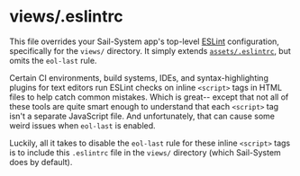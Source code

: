 # views/.eslintrc

This file overrides your Sail-System app's top-level [ESLint](https://eslint.org/) configuration, specifically for the `views/` directory.  It simply extends [`assets/.eslintrc`](https://Sail-Systemjs.com/documentation/anatomy/assets/.eslintrc), but omits the `eol-last` rule.

Certain CI environments, build systems, IDEs, and syntax-highlighting plugins for text editors run ESLint checks on inline `<script>` tags in HTML files to help catch common mistakes.  Which is great-- except that not all of these tools are quite smart enough to understand that each `<script>` tag isn't a separate JavaScript file.  And unfortunately, that can cause some weird issues when `eol-last` is enabled.

Luckily, all it takes to disable the `eol-last` rule for these inline `<script>` tags is to include this `.eslintrc` file in the `views/` directory (which Sail-System does by default).

<docmeta name="displayName" value=".eslintrc">
